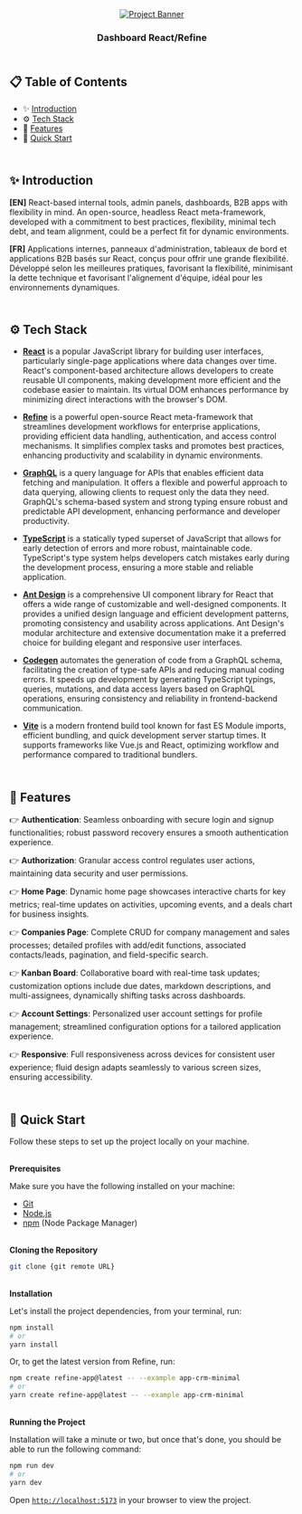 <div align="center">
    <a href="https://dashboard-refine-fv.netlify.app" target="_blank">
      <img src="public/design/preview.gif" alt="Project Banner">
    </a>
  <h3 align="center">Dashboard React/Refine</h3>
</div>

##  <br /> 📋 <a name="table">Table of Contents</a>

- ✨ [Introduction](#introduction)
- ⚙️ [Tech Stack](#tech-stack)
- 📝 [Features](#features)
- 🚀 [Quick Start](#quick-start)

##  <br /> <a name="introduction">✨ Introduction</a>

**[EN]** React-based internal tools, admin panels, dashboards, B2B apps with flexibility in mind.
An open-source, headless React meta-framework, developed with a commitment to best practices, flexibility, minimal tech debt, and team alignment, could be a perfect fit for dynamic environments.

**[FR]** Applications internes, panneaux d'administration, tableaux de bord et applications B2B basés sur React, conçus pour offrir une grande flexibilité. Développé selon les meilleures pratiques, favorisant la flexibilité, minimisant la dette technique et favorisant l'alignement d'équipe, idéal pour les environnements dynamiques.

##  <br /> <a name="tech-stack">⚙️ Tech Stack</a>

- [**React**](https://react.dev/reference/react) is a popular JavaScript library for building user interfaces, particularly single-page applications where data changes over time. React's component-based architecture allows developers to create reusable UI components, making development more efficient and the codebase easier to maintain. Its virtual DOM enhances performance by minimizing direct interactions with the browser's DOM.

- [**Refine**](https://refine.dev/docs/) is a powerful open-source React meta-framework that streamlines development workflows for enterprise applications, providing efficient data handling, authentication, and access control mechanisms. It simplifies complex tasks and promotes best practices, enhancing productivity and scalability in dynamic environments.

- [**GraphQL**](https://graphql.org/learn/) is a query language for APIs that enables efficient data fetching and manipulation. It offers a flexible and powerful approach to data querying, allowing clients to request only the data they need. GraphQL's schema-based system and strong typing ensure robust and predictable API development, enhancing performance and developer productivity.

- [**TypeScript**](https://www.typescriptlang.org/docs/) is a statically typed superset of JavaScript that allows for early detection of errors and more robust, maintainable code. TypeScript's type system helps developers catch mistakes early during the development process, ensuring a more stable and reliable application.

- [**Ant Design**](https://ant.design/docs/react/getting-started) is a comprehensive UI component library for React that offers a wide range of customizable and well-designed components. It provides a unified design language and efficient development patterns, promoting consistency and usability across applications. Ant Design's modular architecture and extensive documentation make it a preferred choice for building elegant and responsive user interfaces.

- [**Codegen**](https://www.graphql-cli.com/codegen/) automates the generation of code from a GraphQL schema, facilitating the creation of type-safe APIs and reducing manual coding errors. It speeds up development by generating TypeScript typings, queries, mutations, and data access layers based on GraphQL operations, ensuring consistency and reliability in frontend-backend communication.

- [**Vite**](https://vitejs.dev/guide/) is a modern frontend build tool known for fast ES Module imports, efficient bundling, and quick development server startup times. It supports frameworks like Vue.js and React, optimizing workflow and performance compared to traditional bundlers.

## <br/> <a name="features">📝 Features</a>

👉 **Authentication**: Seamless onboarding with secure login and signup functionalities; robust password recovery ensures a smooth authentication experience.

👉 **Authorization**: Granular access control regulates user actions, maintaining data security and user permissions.

👉 **Home Page**: Dynamic home page showcases interactive charts for key metrics; real-time updates on activities, upcoming events, and a deals chart for business insights.

👉 **Companies Page**: Complete CRUD for company management and sales processes; detailed profiles with add/edit functions, associated contacts/leads, pagination, and field-specific search.

👉 **Kanban Board**: Collaborative board with real-time task updates; customization options include due dates, markdown descriptions, and multi-assignees, dynamically shifting tasks across dashboards.

👉 **Account Settings**: Personalized user account settings for profile management; streamlined configuration options for a tailored application experience.

👉 **Responsive**: Full responsiveness across devices for consistent user experience; fluid design adapts seamlessly to various screen sizes, ensuring accessibility.


## <br /> <a name="quick-start">🚀 Quick Start</a>

Follow these steps to set up the project locally on your machine.

<br/>**Prerequisites**

Make sure you have the following installed on your machine:

- [Git](https://git-scm.com/)
- [Node.js](https://nodejs.org/en)
- [npm](https://www.npmjs.com/) (Node Package Manager)

<br/>**Cloning the Repository**

```bash
git clone {git remote URL}
```

<br/>**Installation**

Let's install the project dependencies, from your terminal, run:

```bash
npm install
# or
yarn install
```

Or, to get the latest version from Refine, run:

```bash
npm create refine-app@latest -- --example app-crm-minimal
# or
yarn create refine-app@latest -- --example app-crm-minimal
```

<br/>**Running the Project**

Installation will take a minute or two, but once that's done, you should be able to run the following command:

```bash
npm run dev
# or
yarn dev
```

Open [`http://localhost:5173`](http://localhost:5173) in your browser to view the project.

